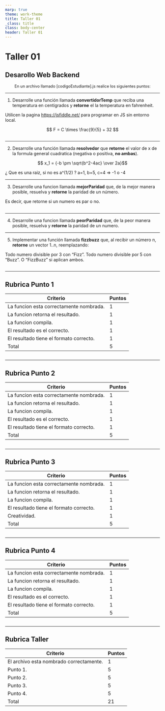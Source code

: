 ```yaml
---
marp: true
theme: work-theme
title: Taller 01
_class: title
class: body-center
header: Taller 01
---
```


<style scoped>
    p:nth-child(4) {
        text-align: center;
        font-size: 0.8rem;
        color: rgba(var(--text-color), 0.6);
    }
</style>

# Taller 01

## Desarollo Web Backend

En un archivo llamado [codigoEstudiante].js realice los siguientes puntos:

---

<style scoped>
    p:nth-child(5) {
        text-align: center;
        font-size: 0.8rem;
        color: rgba(var(--text-color), 0.6);
    }
</style>

1. Desarrolle una función llamada **convertidorTemp** que reciba una temperatura en centigrados y **retorne** el la temperatura en fahrenheit.

Utilicen la pagina https://jsfiddle.net/ para programar en JS sin entorno local.

$$ F = C \times \frac{9}{5} + 32 $$

##

---

<style scoped>
    p:nth-child(5) {
        text-align: center;
        font-size: 0.8rem;
        color: rgba(var(--text-color), 0.6);
    }
</style>

2. Desarrolle una función llamada **resolvedor** que **retorne** el valor de x de la formula general cuadratica (negativa o positiva, **no ambas**).

$$ x_1 = {-b \pm \sqrt{b^2-4ac} \over 2a}$$

¿ Que es una raiz, si no es a^(1/2) ?
a=1, b=5, c=4 => -1 o -4

---

<style scoped>
    p:nth-child(3) {
        text-align: center;
    }
</style>

3. Desarrolle una funcion llamada **mejorParidad** que, de la mejor manera posible, resuelva y **retorne** la paridad de un número.

Es decir, que retorne si un numero es par o no.

##

---

4. Desarrolle una funcion llamada **peorParidad** que, de la peor manera posible, resuelva y **retorne** la paridad de un numero.

---

<style scoped>
    p:nth-child(3) {
        text-align: center;
    }
</style>

5. Implementar una función llamada **fizzbuzz** que, al recibir un número n, **retorne** un vector 1..n, reemplazando:

Todo numero divisible por 3 con “Fizz”.
Todo numero divisible por 5 con “Buzz”.
O “FizzBuzz” si aplican ambos.

##

---

## Rubrica Punto 1

| Criterio                                | Puntos |
| --------------------------------------- | ------ |
| La funcion esta correctamente nombrada. | 1      |
| La funcion retorna el resultado.        | 1      |
| La funcion compila.                     | 1      |
| El resultado es el correcto.            | 1      |
| El resultado tiene el formato correcto. | 1      |
| Total                                   | 5      |

##

---

## Rubrica Punto 2

| Criterio                                | Puntos |
| --------------------------------------- | ------ |
| La funcion esta correctamente nombrada. | 1      |
| La funcion retorna el resultado.        | 1      |
| La funcion compila.                     | 1      |
| El resultado es el correcto.            | 1      |
| El resultado tiene el formato correcto. | 1      |
| Total                                   | 5      |

##

---

## Rubrica Punto 3

| Criterio                                | Puntos |
| --------------------------------------- | ------ |
| La funcion esta correctamente nombrada. | 1      |
| La funcion retorna el resultado.        | 1      |
| La funcion compila.                     | 1      |
| El resultado tiene el formato correcto. | 1      |
| Creatividad.                            | 1      |
| Total                                   | 5      |

##

---

## Rubrica Punto 4

| Criterio                                | Puntos |
| --------------------------------------- | ------ |
| La funcion esta correctamente nombrada. | 1      |
| La funcion retorna el resultado.        | 1      |
| La funcion compila.                     | 1      |
| El resultado es el correcto.            | 1      |
| El resultado tiene el formato correcto. | 1      |
| Total                                   | 5      |

##

---

## Rubrica Taller

| Criterio                                | Puntos |
| --------------------------------------- | ------ |
| El archivo esta nombrado correctamente. | 1      |
| Punto 1.                                | 5      |
| Punto 2.                                | 5      |
| Punto 3.                                | 5      |
| Punto 4.                                | 5      |
| Total                                   | 21     |

##
